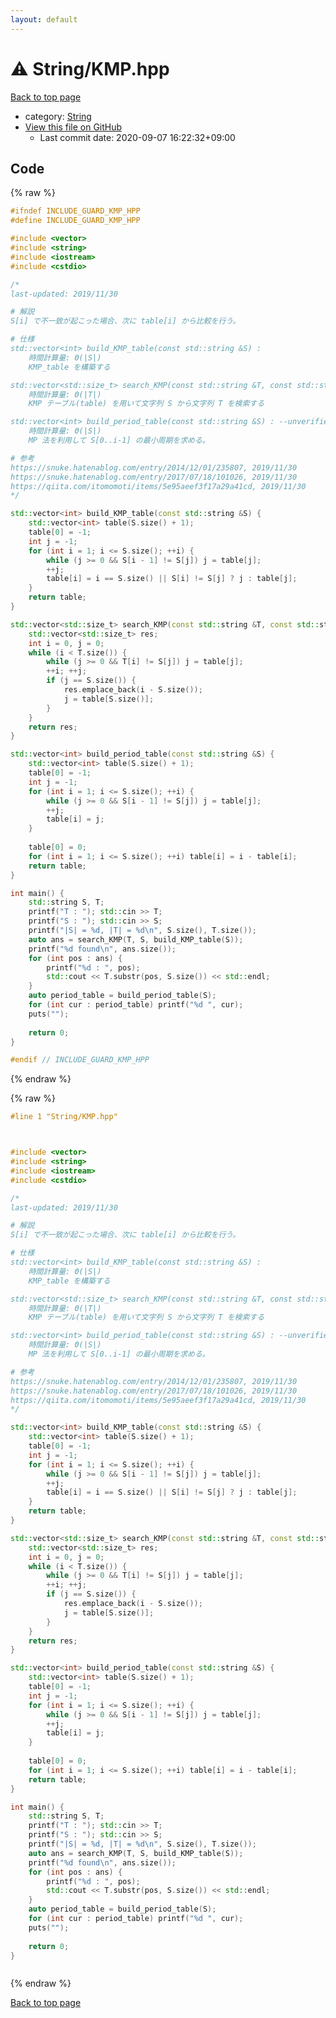 ```yaml
---
layout: default
---
```


<!-- mathjax config similar to math.stackexchange -->
<script type="text/javascript" async
  src="https://cdnjs.cloudflare.com/ajax/libs/mathjax/2.7.5/MathJax.js?config=TeX-MML-AM_CHTML">
</script>
<script type="text/x-mathjax-config">
  MathJax.Hub.Config({
    TeX: { equationNumbers: { autoNumber: "AMS" }},
    tex2jax: {
      inlineMath: [ ['$','$'] ],
      processEscapes: true
    },
    "HTML-CSS": { matchFontHeight: false },
    displayAlign: "left",
    displayIndent: "2em"
  });
</script>

<script type="text/javascript" src="https://cdnjs.cloudflare.com/ajax/libs/jquery/3.4.1/jquery.min.js"></script>
<script src="https://cdn.jsdelivr.net/npm/jquery-balloon-js@1.1.2/jquery.balloon.min.js" integrity="sha256-ZEYs9VrgAeNuPvs15E39OsyOJaIkXEEt10fzxJ20+2I=" crossorigin="anonymous"></script>
<script type="text/javascript" src="../../assets/js/copy-button.js"></script>
<link rel="stylesheet" href="../../assets/css/copy-button.css" />


# :warning: String/KMP.hpp

<a href="../../index.html">Back to top page</a>

* category: <a href="../../index.html#27118326006d3829667a400ad23d5d98">String</a>
* <a href="{{ site.github.repository_url }}/blob/master/String/KMP.hpp">View this file on GitHub</a>
    - Last commit date: 2020-09-07 16:22:32+09:00




## Code

<a id="unbundled"></a>
{% raw %}
```cpp
#ifndef INCLUDE_GUARD_KMP_HPP
#define INCLUDE_GUARD_KMP_HPP

#include <vector>
#include <string>
#include <iostream>
#include <cstdio>

/*
last-updated: 2019/11/30

# 解説
S[i] で不一致が起こった場合、次に table[i] から比較を行う。

# 仕様
std::vector<int> build_KMP_table(const std::string &S) :
	時間計算量: Θ(|S|)
	KMP_table を構築する

std::vector<std::size_t> search_KMP(const std::string &T, const std::string &S, const std::vector<int> &table) :
	時間計算量: Θ(|T|)
	KMP テーブル(table) を用いて文字列 S から文字列 T を検索する

std::vector<int> build_period_table(const std::string &S) : --unverified--
	時間計算量: Θ(|S|)
	MP 法を利用して S[0..i-1] の最小周期を求める。

# 参考
https://snuke.hatenablog.com/entry/2014/12/01/235807, 2019/11/30
https://snuke.hatenablog.com/entry/2017/07/18/101026, 2019/11/30
https://qiita.com/itomomoti/items/5e95aeef3f17a29a41cd, 2019/11/30
*/

std::vector<int> build_KMP_table(const std::string &S) {
	std::vector<int> table(S.size() + 1);
	table[0] = -1;
	int j = -1;
	for (int i = 1; i <= S.size(); ++i) {
		while (j >= 0 && S[i - 1] != S[j]) j = table[j];
		++j;
		table[i] = i == S.size() || S[i] != S[j] ? j : table[j];
	}
	return table;
}

std::vector<std::size_t> search_KMP(const std::string &T, const std::string &S, const std::vector<int> &table) {
	std::vector<std::size_t> res;
	int i = 0, j = 0;
	while (i < T.size()) {
		while (j >= 0 && T[i] != S[j]) j = table[j];
		++i; ++j;
		if (j == S.size()) {
			res.emplace_back(i - S.size());
			j = table[S.size()];
		}
	}
	return res;
}

std::vector<int> build_period_table(const std::string &S) {
	std::vector<int> table(S.size() + 1);
	table[0] = -1;
	int j = -1;
	for (int i = 1; i <= S.size(); ++i) {
		while (j >= 0 && S[i - 1] != S[j]) j = table[j];
		++j;
		table[i] = j;
	}
	
	table[0] = 0;
	for (int i = 1; i <= S.size(); ++i) table[i] = i - table[i];
	return table;
}

int main() {
	std::string S, T;
	printf("T : "); std::cin >> T;
	printf("S : "); std::cin >> S;
	printf("|S| = %d, |T| = %d\n", S.size(), T.size());
	auto ans = search_KMP(T, S, build_KMP_table(S));
	printf("%d found\n", ans.size());
	for (int pos : ans) {
		printf("%d : ", pos);
		std::cout << T.substr(pos, S.size()) << std::endl;
	}
	auto period_table = build_period_table(S);
	for (int cur : period_table) printf("%d ", cur);
	puts("");
	
	return 0;
}

#endif // INCLUDE_GUARD_KMP_HPP
```
{% endraw %}

<a id="bundled"></a>
{% raw %}
```cpp
#line 1 "String/KMP.hpp"



#include <vector>
#include <string>
#include <iostream>
#include <cstdio>

/*
last-updated: 2019/11/30

# 解説
S[i] で不一致が起こった場合、次に table[i] から比較を行う。

# 仕様
std::vector<int> build_KMP_table(const std::string &S) :
	時間計算量: Θ(|S|)
	KMP_table を構築する

std::vector<std::size_t> search_KMP(const std::string &T, const std::string &S, const std::vector<int> &table) :
	時間計算量: Θ(|T|)
	KMP テーブル(table) を用いて文字列 S から文字列 T を検索する

std::vector<int> build_period_table(const std::string &S) : --unverified--
	時間計算量: Θ(|S|)
	MP 法を利用して S[0..i-1] の最小周期を求める。

# 参考
https://snuke.hatenablog.com/entry/2014/12/01/235807, 2019/11/30
https://snuke.hatenablog.com/entry/2017/07/18/101026, 2019/11/30
https://qiita.com/itomomoti/items/5e95aeef3f17a29a41cd, 2019/11/30
*/

std::vector<int> build_KMP_table(const std::string &S) {
	std::vector<int> table(S.size() + 1);
	table[0] = -1;
	int j = -1;
	for (int i = 1; i <= S.size(); ++i) {
		while (j >= 0 && S[i - 1] != S[j]) j = table[j];
		++j;
		table[i] = i == S.size() || S[i] != S[j] ? j : table[j];
	}
	return table;
}

std::vector<std::size_t> search_KMP(const std::string &T, const std::string &S, const std::vector<int> &table) {
	std::vector<std::size_t> res;
	int i = 0, j = 0;
	while (i < T.size()) {
		while (j >= 0 && T[i] != S[j]) j = table[j];
		++i; ++j;
		if (j == S.size()) {
			res.emplace_back(i - S.size());
			j = table[S.size()];
		}
	}
	return res;
}

std::vector<int> build_period_table(const std::string &S) {
	std::vector<int> table(S.size() + 1);
	table[0] = -1;
	int j = -1;
	for (int i = 1; i <= S.size(); ++i) {
		while (j >= 0 && S[i - 1] != S[j]) j = table[j];
		++j;
		table[i] = j;
	}
	
	table[0] = 0;
	for (int i = 1; i <= S.size(); ++i) table[i] = i - table[i];
	return table;
}

int main() {
	std::string S, T;
	printf("T : "); std::cin >> T;
	printf("S : "); std::cin >> S;
	printf("|S| = %d, |T| = %d\n", S.size(), T.size());
	auto ans = search_KMP(T, S, build_KMP_table(S));
	printf("%d found\n", ans.size());
	for (int pos : ans) {
		printf("%d : ", pos);
		std::cout << T.substr(pos, S.size()) << std::endl;
	}
	auto period_table = build_period_table(S);
	for (int cur : period_table) printf("%d ", cur);
	puts("");
	
	return 0;
}



```
{% endraw %}

<a href="../../index.html">Back to top page</a>

